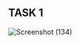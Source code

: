 ## TASK 1

![Screenshot (134)](https://github.com/user-attachments/assets/4865e8c1-f075-425e-8e2e-658bc8139295)

